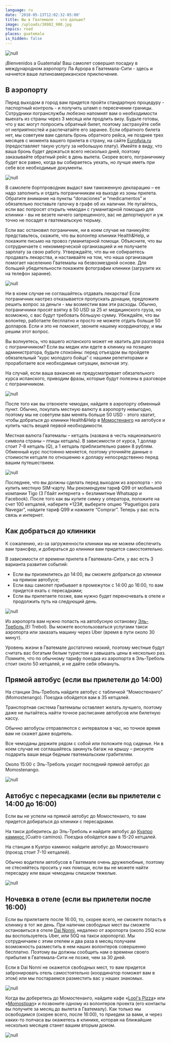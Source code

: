```yaml
---
language: ru
date: '2018-05-13T12:02:32-05:00'
title: Вы в Гватемале - что дальше?
image: /uploads/38982_900.jpg
topics: road
places: guatemala
is_hidden: false
---
```

![null](/uploads/38982_900.jpg)

¡Bienvenidos a Guatemala! Ваш самолет совершил посадку в международном аэропорту Ла Аурора в Гватемала-Сити - здесь и начнется ваше латиноамериканское приключение.

## В аэропорту

Перед выходом в город вам придется пройти стандартную процедуру - паспортный контроль - и получить штамп о пересечении границы. Сотрудники погранслужбы любезно напомнят вам о необходимости выехать из страны через 3 месяца или продлить визу. Будьте готовы, что у вас могут попросить обратный билет, поэтому застрахуйте себя от неприятностей и распечатайте его заранее. Если обратного билета нет, мы советуем вам сделать бронь обратного рейса, не позднее трех месяцев с момента вашего прилета в страну, на сайте [EuroAvia.ru](https://www.euroavia.ru/) (предоставляет такую услугу за небольшую плату). Имейте в виду, что ваша бронь будет держаться всего несколько дней, поэтому заказывайте обратный рейс в день вылета. Скорее всего, пограничнику будет все равно, когда вы собираетесь уехать, но лучше иметь при себе все необходимые документы.

![null](/uploads/airport-amsterdam-arrival-2069.jpg)

В самолете бортпроводник выдаст вам таможенную декларацию – ее надо заполнить и отдать пограничникам на выходе из зоны прилета. Обратите внимание на пункты “donaciones” и “medicamentos” и обязательно поставьте галочку в графе об их наличии. Не пугайтесь, если вас попросят открыть чемодан с гуманитарной помощью для клиники -  вы не везете ничего запрещенного, вас не депортируют и уж точно не посадят в гватемальскую тюрьму.

Если вас остановил пограничник, ни в коем случае не паникуйте: представьтесь, скажите, что вы волонтер клиники Health&Help, и покажите письмо на провоз гуманитарной помощи. Объясните, что вы сотрудничаете с некоммерческой организацией и не получаете зарплату за свою работу. Утверждайте, что вы не собираетесь продавать лекарства, и настаивайте на том, что наша организация помогает населению Гватемалы на безвозмездной основе. Для большей убедительности покажите фотографии клиники (загрузите их на телефон заранее).

![null](/uploads/0_e9653_f58b8c76_x5l.jpeg)

Ни в коем случае не соглашайтесь отдавать лекарства! Если пограничник наотрез отказывается пропускать донации, предложите решить вопрос за деньги - мы возместим вам эти расходы. Обычно, пограничники просят взятку в 50 USD за 25 кг медицинского груза, но возможно, с вас будут требовать бóльшую сумму. Убеждайте, что вы волонтер, работаете бесплатно и просто не можете отдать больше 50 долларов. Если и это не поможет, звоните нашему координатору, и мы решим этот вопрос.

Вы волнуетесь, что вашего испанского может не хватить для разговора с пограничником? Если вы медик или едете в клинику на позицию администратора, будьте спокойны: перед отъездом вы пройдете обязательный “курс молодого бойца” с нашими репетиторами и проработаете все необходимые ситуации, включая эту.

На случай, если ваша вакансия не предусматривает обязательного курса испанского, приводим фразы, которые будут полезны в разговоре с пограничником.

![null](/uploads/buenos-dias.png)

После того как вы отвоюете чемодан, найдите в аэропорту обменный пункт. Обычно, покупать местную валюту в аэропорту невыгодно, поэтому мы не советуем вам менять больше 50 USD - этого хватит, чтобы добраться до клиники Health&Help в [Момостенанго](https://www.google.com/maps/place/%D0%9C%D0%BE%D0%BC%D0%BE%D1%81%D1%82%D0%B5%D0%BD%D0%B0%D0%BD%D0%B3%D0%BE,+%D0%93%D0%B2%D0%B0%D1%82%D0%B5%D0%BC%D0%B0%D0%BB%D0%B0/@15.0429481,-91.4183951,15z/data=!3m1!4b1!4m5!3m4!1s0x858c1d9e09e95c03:0xf952bfc9ef212d4f!8m2!3d15.042612!4d-91.412068) на автобусе и купить часть вещей первой необходимости.

Местная валюта Гватемалы – кетцаль (названа в честь национального символа страны – птицы кетцаль).  В зависимости от курса, 1 доллар стоит 7-8 кетцаль (Q), а 1 кетцаль приблизительно равен 8 рублям. Обменный курс постоянно меняется, поэтому уточняйте данные о стоимости кетцаля по отношению к доллару непосредственно перед вашим путешествием.

![null](/uploads/кетцали.jpg)

Последнее, что вы должны сделать перед выходом из аэропорта - это купить местную SIM-карту. Мы рекомендуем тариф Q99 от мобильной компании Tigo (3 Гбайт интернета + безлимитные Whatsapp и Facebook). После того как вы купите симку у оператора, положите на счет 100 кетцалей, наберите *123#, выберите опцию “Paguetigos para Navegar”, найдите тариф Q99 и нажмите “Comprar”. Теперь у вас есть связь и интернет.

## Как добраться до клиники

К сожалению, из-за загруженности клиники мы не можем обеспечить вам трансфер, и добираться до клиники вам придется самостоятельно.

В зависимости от времени прилета в Гватемала-Сити, у вас есть 3 варианта развития событий:

* Если вы приземлитесь до 14:00, вы сможете добраться до клиники на прямом автобусе; 
* Если ваш самолет прибывает в промежуток с 14:00 до 16:00, то вам придется ехать с пересадками;
* Если вы прилетаете позже, вам нужно будет переночевать в отеле и продолжить путь на следующий день.

![null](/uploads/action-asphalt-auto-1210622.jpg)

Из аэропорта вам нужно попасть на  автобусную остановку  [Эль-Треболь ](https://www.google.com/maps/place/Estaci%C3%B3n+El+Trebol/@14.6129027,-90.5376459,17z/data=!3m1!4b1!4m5!3m4!1s0x8589a19d4940b33b:0x6ced6374a5950982!8m2!3d14.6129027!4d-90.5354572)(El Trebol). Вы можете воспользоваться услугами такси аэропорта или заказать машину через Uber (время в пути около 30 минут).

Уровень жизни в Гватемале достаточно низкий, поэтому местные будут считать вас богатым белым туристом и завышать цены в несколько раз. Помните, что по обычному тарифу поездка из аэропорта в Эль-Треболь стоит около 50 кетцалей, и не дайте себя обмануть.

## 

## Прямой автобус (если вы прилетели до 14:00)

На станции Эль-Треболь найдите автобус с табличкой  “Момостенанго” (Momostenango). Поездка обойдется вам в 35 кетцалей.

Транспортная система Гватемалы оставляет желать лучшего, поэтому даже не пытайтесь найти точное расписание автобусов или билетную кассу.

Обычно автобусы отправляются с интервалом в час, но точное время вам не скажет даже водитель. 

Все чемоданы держите рядом с собой или положите под сиденье. Ни в коем случае не соглашайтесь закинуть багаж на крышу – рискуете подарить ваши вещи бедным гватемальским грабителям.

Около 15:00 с Эль-Треболь уходит последний прямой автобус до Momostenango. 

![null](/uploads/_aws2158.jpg)

## Автобус с пересадками (если вы прилетели с 14:00 до 16:00)

Если вы не успели на прямой автобус до Момостенанго, то вам придется добираться до клиники с пересадками.

На такси доберитесь до Эль-Треболь и найдите автобус до [Куатро каминос ](https://www.google.com/maps/place/Cuatro+Caminos/@14.7626382,-90.6309704,17z/data=!3m1!4b1!4m5!3m4!1s0x858976701f52e893:0xc8591b68a84ae954!8m2!3d14.7626382!4d-90.6287817)(Cuatro caminos).  Поездка обойдется вам в 15-20 кетцалей.

На станции в Куатро каминос найдите автобус до Момостенанго (проезд стоит 7-10 кетцалей).

Обычно водители автобусов в Гватемале очень дружелюбные, поэтому не стесняйтесь просить у них помощи, если вы не можете найти пересадку или ваши чемоданы слишком тяжелые.

![null](/uploads/asphalt-automobile-bus-996954.jpg)

## Ночевка в отеле (если вы прилетели после 16:00)

Если вы прилетаете после 16:00, то, скорее всего, не сможете попасть в клинику в тот же день. При наличии свободных мест вы сможете остановиться в отеле [Dai Nonni](https://www.dainonnihotel.com/), недалеко от аэропорта (около 25Q если вы воспользуетесь Uber, или 50Q на такси аэропорта). Мы сотрудничаем с этим отелем и два раза в месяц получаем возможность разместить в нем наших волонтеров совершенно бесплатно. Поэтому вы должны сообщить нам о времени своего прибытия в Гватемала-Сити не позже, чем за 30 дней.

Если в Dai Nonni не окажется свободных мест, то вам придется забронировать отель самостоятельно (координатор поможет вам в этом) или мы постараемся разместить вас у наших знакомых.

![null](/uploads/dai-nonni.jpg)

Когда вы доберетесь до Момостенанго, найдите кафе «[Lool's Pizza](https://www.google.com/maps/place/Lool's+Pizza/@15.0437081,-91.4093211,17z/data=!3m1!4b1!4m5!3m4!1s0x858c1d9db364ec2b:0xaaf775e1b37e0768!8m2!3d15.0437081!4d-91.4071324)» или «[Momostipan](https://www.google.com/maps/place/Momostipan+Cafe/@15.0437971,-91.4084471,17z/data=!4m12!1m6!3m5!1s0x858c1d9dbebd629d:0xeb5b5d56a1f65405!2sMomostipan+Cafe!8m2!3d15.0437971!4d-91.4062584!3m4!1s0x858c1d9dbebd629d:0xeb5b5d56a1f65405!8m2!3d15.0437971!4d-91.4062584)» и позвоните одному из волонтеров проекта (его контакты вы получите за месяц до вылета в Гватемалу). Как только мы освободимся (скорее всего, после 16:00), то приедем за вами, и через каких-то полчаса вы окажетесь в клинике, которая на ближайшие несколько месяцев станет вашим вторым домом.

![null](/uploads/001.jpg)
